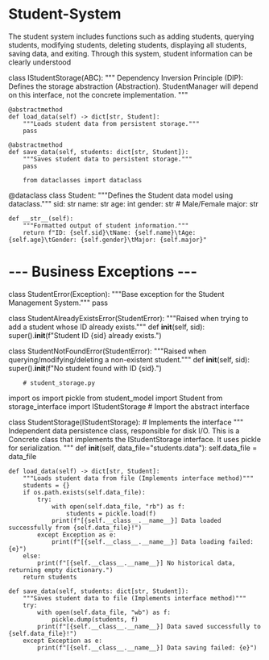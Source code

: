 # Student-System
The student system includes functions such as adding students, querying students, modifying students, deleting students, displaying all students, saving data, and exiting. Through this system, student information can be clearly understood

class IStudentStorage(ABC):
    """
    Dependency Inversion Principle (DIP):
    Defines the storage abstraction (Abstraction).
    StudentManager will depend on this interface, not the concrete implementation.
    """

    @abstractmethod
    def load_data(self) -> dict[str, Student]:
        """Loads student data from persistent storage."""
        pass

    @abstractmethod
    def save_data(self, students: dict[str, Student]):
        """Saves student data to persistent storage."""
        pass

        from dataclasses import dataclass

@dataclass
class Student:
    """Defines the Student data model using dataclass."""
    sid: str
    name: str
    age: int
    gender: str  # Male/Female
    major: str

    def __str__(self):
        """Formatted output of student information."""
        return f"ID: {self.sid}\tName: {self.name}\tAge: {self.age}\tGender: {self.gender}\tMajor: {self.major}"

# --- Business Exceptions ---
class StudentError(Exception):
    """Base exception for the Student Management System."""
    pass

class StudentAlreadyExistsError(StudentError):
    """Raised when trying to add a student whose ID already exists."""
    def __init__(self, sid):
        super().__init__(f"Student ID {sid} already exists.")

class StudentNotFoundError(StudentError):
    """Raised when querying/modifying/deleting a non-existent student."""
    def __init__(self, sid):
        super().__init__(f"No student found with ID {sid}.")

        # student_storage.py

import os
import pickle
from student_model import Student
from storage_interface import IStudentStorage # Import the abstract interface

class StudentStorage(IStudentStorage): # Implements the interface
    """
    Independent data persistence class, responsible for disk I/O.
    This is a Concrete class that implements the IStudentStorage interface.
    It uses pickle for serialization.
    """
    def __init__(self, data_file="students.data"):
        self.data_file = data_file

    def load_data(self) -> dict[str, Student]:
        """Loads student data from file (Implements interface method)"""
        students = {}
        if os.path.exists(self.data_file):
            try:
                with open(self.data_file, "rb") as f:
                    students = pickle.load(f)
                print(f"[{self.__class__.__name__}] Data loaded successfully from {self.data_file}!")
            except Exception as e:
                print(f"[{self.__class__.__name__}] Data loading failed: {e}")
        else:
            print(f"[{self.__class__.__name__}] No historical data, returning empty dictionary.")
        return students

    def save_data(self, students: dict[str, Student]):
        """Saves student data to file (Implements interface method)"""
        try:
            with open(self.data_file, "wb") as f:
                pickle.dump(students, f)
            print(f"[{self.__class__.__name__}] Data saved successfully to {self.data_file}!")
        except Exception as e:
            print(f"[{self.__class__.__name__}] Data saving failed: {e}")
